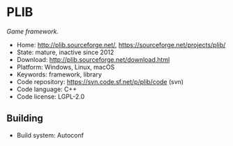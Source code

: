 # PLIB

_Game framework._

- Home: http://plib.sourceforge.net/, https://sourceforge.net/projects/plib/
- State: mature, inactive since 2012
- Download: http://plib.sourceforge.net/download.html
- Platform: Windows, Linux, macOS
- Keywords: framework, library
- Code repository: https://svn.code.sf.net/p/plib/code (svn)
- Code language: C++
- Code license: LGPL-2.0

## Building

- Build system: Autoconf
